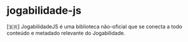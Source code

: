 # jogabilidade-js
[🇧🇷] JogabilidadeJS é uma biblioteca não-oficial que se conecta a todo conteúdo e metadado relevante do Jogabilidade.
